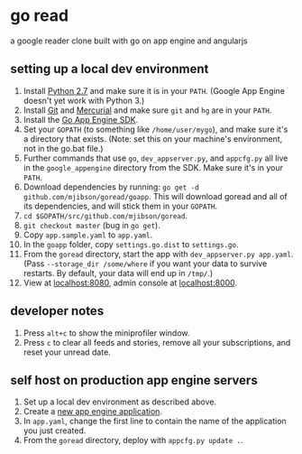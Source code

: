 # go read

a google reader clone built with go on app engine and angularjs

## setting up a local dev environment

1. Install [Python 2.7](http://www.python.org/download/releases/2.7.5/) and make sure it is in your `PATH`. (Google App Engine doesn't yet work with Python 3.)
1. Install [Git](http://gitscm.com/) and [Mercurial](http://mercurial.selenic.com/wiki/Download) and make sure `git` and `hg` are in your `PATH`.
1. Install the [Go App Engine SDK](https://developers.google.com/appengine/downloads#Google_App_Engine_SDK_for_Go).
1. Set your `GOPATH` (to something like `/home/user/mygo`), and make sure it's a directory that exists. (Note: set this on your machine's environment, not in the go.bat file.)
1. Further commands that use `go`, `dev_appserver.py`, and `appcfg.py` all live in the `google_appengine` directory from the SDK. Make sure it's in your `PATH`.
1. Download dependencies by running: `go get -d github.com/mjibson/goread/goapp`. This will download goread and all of its dependencies, and will stick them in your `GOPATH`.
1. `cd $GOPATH/src/github.com/mjibson/goread`.
1. `git checkout master` (bug in `go get`).
1. Copy `app.sample.yaml` to `app.yaml`.
1. In the `goapp` folder, copy `settings.go.dist` to `settings.go`.
1. From the `goread` directory, start the app with `dev_appserver.py app.yaml`. (Pass `--storage_dir /some/where` if you want your data to survive restarts. By default, your data will end up in `/tmp/`.)
1. View at [localhost:8080](http://localhost:8080), admin console at [localhost:8000](http://localhost:8000).
 
## developer notes

1. Press `alt+c` to show the miniprofiler window.
1. Press `c` to clear all feeds and stories, remove all your subscriptions, and reset your unread date.

## self host on production app engine servers

1. Set up a local dev environment as described above.
1. Create a [new app engine application](https://cloud.google.com/console?getstarted=https://appengine.google.com).
1. In `app.yaml`, change the first line to contain the name of the application you just created.
1. From the `goread` directory, deploy with `appcfg.py update .`.
